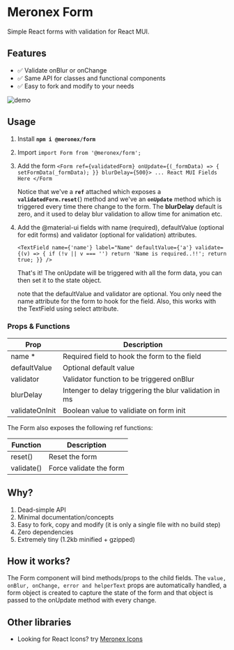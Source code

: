 # Meronex Form

Simple React forms with validation for React MUI.

## Features

-   ✅ Validate onBlur or onChange
-   ✅ Same API for classes and functional components
-   ✅ Easy to fork and modify to your needs

![demo](https://merobase-photos.s3-eu-west-2.amazonaws.com/nQEPuETDDvaNFBm6w/m_form.gif)

## Usage

1. Install **`npm i @meronex/form`**

2. Import `import Form from '@meronex/form';`

3. Add the form
   `<Form ref={validatedForm} onUpdate={(_formData) => { setFormData(_formData); }} blurDelay={500}> ... React MUI Fields Here </Form`

    Notice that we've a **`ref`** attached which exposes a **`validatedForm.reset(`**) method and we've an **`onUpdate`** method which is triggered every time there change to the form. The **blurDelay** default is zero, and it used to delay blur validation to allow time for animation etc.

4. Add the @material-ui fields with name (required), defaultValue (optional for edit forms) and validator (optional for validation) attributes.

    `<TextField name={'name'} label="Name" defaultValue={'a'} validate={(v) => { if (!v || v === '') return 'Name is required..!!'; return true; }} />`

    That's it! The onUpdate will be triggered with all the form data, you can then set it to the state object.

    note that the defaultValue and validator are optional. You only need the name attribute for the form to hook for the field. Also, this works with the TextField using select attribute.

### Props & Functions

| Prop           | Description                                            |
| -------------- | ------------------------------------------------------ |
| name \*        | Required field to hook the form to the field           |
| defaultValue   | Optional default value                                 |
| validator      | Validator function to be triggered onBlur              |
| blurDelay      | Intenger to delay triggering the blur validation in ms |
| validateOnInit | Boolean value to validiate on form init                |

The Form also exposes the following ref functions:

| Function   | Description             |
| ---------- | ----------------------- |
| reset()    | Reset the form          |
| validate() | Force validate the form |

## Why?

1. Dead-simple API
2. Minimal documentation/concepts
3. Easy to fork, copy and modify (it is only a single file with no build step)
4. Zero dependencies
5. Extremely tiny (1.2kb minified + gzipped)

## How it works?

The Form component will bind methods/props to the child fields. The `value, onBlur, onChange, error and helperText` props are automatically handled, a form object is created to capture the state of the form and that object is passed to the onUpdate method with every change.

## Other libraries

-   Looking for React Icons? try [Meronex Icons](https://icons.meronex.com/)
